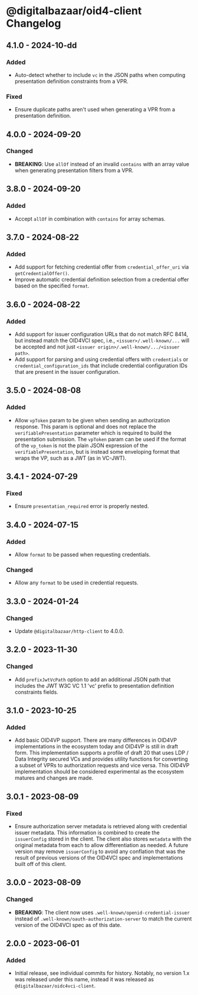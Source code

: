 # @digitalbazaar/oid4-client Changelog

## 4.1.0 - 2024-10-dd

### Added
- Auto-detect whether to include `vc` in the JSON paths when
  computing presentation definition constraints from a VPR.

### Fixed
- Ensure duplicate paths aren't used when generating a VPR from a presentation
  definition.

## 4.0.0 - 2024-09-20

### Changed
- **BREAKING**: Use `allOf` instead of an invalid `contains` with an
  array value when generating presentation filters from a VPR.

## 3.8.0 - 2024-09-20

### Added
- Accept `allOf` in combination with `contains` for array schemas.

## 3.7.0 - 2024-08-22

### Added
- Add support for fetching credential offer from `credential_offer_uri` via
  `getCredentialOffer()`.
- Improve automatic credential definition selection from a credential offer
  based on the specified `format`.

## 3.6.0 - 2024-08-22

### Added
- Add support for issuer configuration URLs that do not match RFC 8414,
  but instead match the OID4VCI spec, i.e., `<issuer>/.well-known/...` will
  be accepted and not just `<issuer origin>/.well-known/.../<issuer path>`.
- Add support for parsing and using credential offers with `credentials`
  or `credential_configuration_ids` that include credential configuration
  IDs that are present in the issuer configuration.

## 3.5.0 - 2024-08-08

### Added
- Allow `vpToken` param to be given when sending an authorization response.
  This param is optional and does not replace the `verifiablePresentation`
  parameter which is required to build the presentation submission. The
  `vpToken` param can be used if the format of the `vp_token` is not
  the plain JSON expression of the `verifiablePresentation`, but is instead
  some enveloping format that wraps the VP, such as a JWT (as in VC-JWT).

## 3.4.1 - 2024-07-29

### Fixed
- Ensure `presentation_required` error is properly nested.

## 3.4.0 - 2024-07-15

### Added
- Allow `format` to be passed when requesting credentials.

### Changed
- Allow any `format` to be used in credential requests.

## 3.3.0 - 2024-01-24

### Changed
- Update `@digitalbazaar/http-client` to 4.0.0.

## 3.2.0 - 2023-11-30

### Changed
- Add `prefixJwtVcPath` option to add an additional JSON path that includes
  the JWT W3C VC 1.1 'vc' prefix to presentation definition constraints fields.

## 3.1.0 - 2023-10-25

### Added
- Add basic OID4VP support. There are many differences in OID4VP
  implementations in the ecosystem today and OID4VP is still in
  draft form. This implementation supports a profile of draft 20
  that uses LDP / Data Integrity secured VCs and provides utility
  functions for converting a subset of VPRs to authorization
  requests and vice versa. This OID4VP implementation should be
  considered experimental as the ecosystem matures and changes
  are made.

## 3.0.1 - 2023-08-09

### Fixed
- Ensure authorization server metadata is retrieved along with credential
  issuer metadata. This information is combined to create the `issuerConfig`
  stored in the client. The client also stores `metadata` with the original
  metadata from each to allow differentiation as needed. A future version may
  remove `issuerConfig` to avoid any conflation that was the result of previous
  versions of the OID4VCI spec and implementations built off of this client.

## 3.0.0 - 2023-08-09

### Changed
- **BREAKING**: The client now uses `.well-known/openid-credential-issuer`
  instead of `.well-known/oauth-authorization-server` to match the
  current version of the OID4VCI spec as of this date.

## 2.0.0 - 2023-06-01

### Added
- Initial release, see individual commits for history. Notably,
  no version 1.x was released under this name, instead it was
  released as `@digitalbazaar/oidc4vci-client`.
